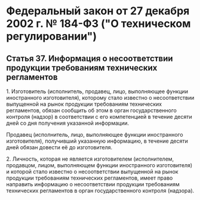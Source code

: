 # Федеральный закон от 27 декабря 2002 г. № 184-ФЗ ("О техническом регулировании")

## Статья 37. Информация о несоответствии продукции требованиям технических регламентов

1\. Изготовитель (исполнитель, продавец, лицо, выполняющее функции иностранного изготовителя), которому стало известно о несоответствии выпущенной на рынок продукции требованиям технических регламентов, обязан сообщить об этом в орган государственного контроля (надзор) в соответствии с его компетенцией в течение десяти дней со дня получения указанной информации.

Продавец (исполнитель, лицо, выполняющее функции иностранного изготовителя), получивший указанную информацию, в течение десяти дней обязан довести её до изготовителя.

2\. Личность, которая не является изготовителем (исполнителем, продавцом, лицом, выполняющем функции иностранного изготовителя) и которой стало известно о несоответствии выпущенной на рынок продукции требованиям технических регламентов, имеет право направить информацию о несоответствии продукции требованиям технических регламентов в орган государственного контроля (надзора).
